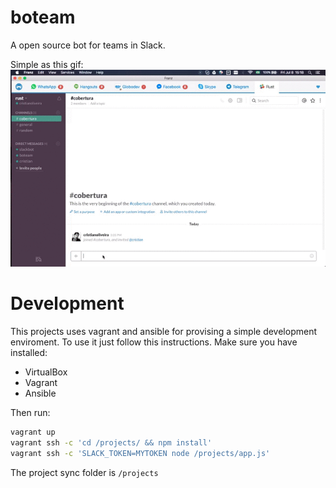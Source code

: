 # boteam
A open source bot for teams in Slack.

Simple as this gif:
![demo](https://raw.githubusercontent.com/cristianoliveira/boteam/master/boteam.gif)

# Development
This projects uses vagrant and ansible for provising a simple
development enviroment. To use it just follow this instructions.
Make sure you have installed:

 - VirtualBox
 - Vagrant
 - Ansible

Then run:
```bash
vagrant up
vagrant ssh -c 'cd /projects/ && npm install'
vagrant ssh -c 'SLACK_TOKEN=MYTOKEN node /projects/app.js'
```
The project sync folder is `/projects`
